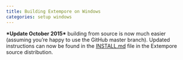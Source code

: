 ```yaml
---
title: Building Extempore on Windows
categories: setup windows
---
```


**\*Update October 2015\*** building from source is now much easier
(assuming you’re happy to use the GitHub master branch). Updated
instructions can now be found in the
[INSTALL.md](https://github.com/digego/extempore/blob/master/INSTALL.md)
file in the Extempore source distribution.
